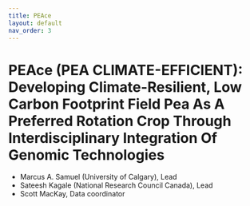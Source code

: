 ```yaml
---
title: PEAce
layout: default
nav_order: 3
---
```


# PEAce (PEA CLIMATE-EFFICIENT): Developing Climate-Resilient, Low Carbon Footprint Field Pea As A Preferred Rotation Crop Through Interdisciplinary Integration Of Genomic Technologies

* Marcus A. Samuel (University of Calgary), Lead
* Sateesh Kagale (National Research Council Canada), Lead
* Scott MacKay, Data coordinator